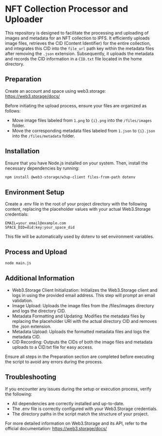 # NFT Collection Processor and Uploader

This repository is designed to facilitate the processing and uploading of images and metadata for an NFT collection to IPFS. It efficiently uploads image files, retrieves the CID (Content Identifier) for the entire collection, and integrates this CID into the `file_url` path key within the metadata files after removing the `.json` extension. Subsequently, it uploads the metadata and records the CID information in a `CID.txt` file located in the home directory.

## Preparation

Create an account and space using web3.storage: https://web3.storage/docs/

Before initiating the upload process, ensure your files are organized as follows:

- Move image files labeled from `1.png` to `{i}.png` into the `/files/images` folder.
- Move the corresponding metadata files labeled from `1.json` to `{i}.json` into the `/files/metadata` folder.

## Installation

Ensure that you have Node.js installed on your system. Then, install the necessary dependencies by running:

```bash
npm install @web3-storage/w3up-client files-from-path dotenv
```

## Environment Setup

Create a .env file in the root of your project directory with the following content, replacing the placeholder values with your actual Web3.Storage credentials:

```plaintext 
EMAIL=your_email@example.com
SPACE_DID=did:key:your_space_did
```

This file will be automatically used by dotenv to set environment variables.

## Process and Upload

```bash
node main.js
```

## Additional Information

- Web3.Storage Client Initialization: Initializes the Web3.Storage client and logs in using the provided email address. This step will prompt an email validation.
- Image Upload: Uploads the image files from the /files/images directory and logs the directory CID.
- Metadata Formatting and Updating: Modifies the metadata files by replacing the placeholder URI with the actual directory CID and removes the .json extension.
- Metadata Upload: Uploads the formatted metadata files and logs the metadata CID.
- CID Recording: Outputs the CIDs of both the image files and metadata uploads to a CID.txt file for easy access.

Ensure all steps in the Preparation section are completed before executing the script to avoid any errors during the process.

## Troubleshooting

If you encounter any issues during the setup or execution process, verify the following:

- All dependencies are correctly installed and up-to-date.
- The .env file is correctly configured with your Web3.Storage credentials.
- The directory paths in the script match the structure of your project.

For more detailed information on Web3.Storage and its API, refer to the official documentation: https://web3.storage/docs/